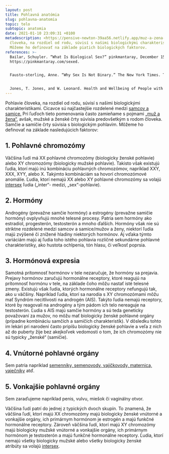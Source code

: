 ```yaml
---
layout: post
title: Pohlavná anatómia
slug: pohlavna-anatomia
topic: telo
subtopic: anatomia
date: 2021-01-10 23:09:31 +0100
metadescription: <https://pensive-newton-39aa56.netlify.app/muz-a-zena-vs-samec-a-samica/>Pohlavie
  človeka, na rozdiel od rodu, súvisí s našimi biologickými charakteristikami.
  Môžeme ho definovať na základe piatich biologických faktorov.
references: >-
  Bailar, Schuyler. “What Is Biological Sex?” pinkmantaray, December 15, 2020.
  https://pinkmantaray.com/sexed.


  Fausto-sterling, Anne. “Why Sex Is Not Binary.” The New York Times. The New York Times, October 25, 2018. https://www.nytimes.com/2018/10/25/opinion/sex-biology-binary.html.


  Jones, T. Jones, and W. Leonard. Health and Wellbeing of People with Intersex Variations. Melbourne, Victora: Department of Health and Human Services, 2019. <https://research-management.mq.edu.au/ws/portalfiles/portal/100001677/Health_and_wellbeing_of_people_with_intersex_variations.pdf>.
---
```

Pohlavie človeka, na rozdiel od rodu, súvisí s našimi biologickými charakteristikami. Cicavce sú najčastejšie rozdelené medzi [samcov a samice.](https://pensive-newton-39aa56.netlify.app/muz-a-zena-vs-samec-a-samica/) Pri ľuďoch tieto pomenovania často zamieňame s pojmami [„muž a žena“](https://pensive-newton-39aa56.netlify.app/muz-a-zena-vs-samec-a-samica/), avšak, mužské a ženské črty súvisia predovšetkým s rodom človeka. Samčie a samičie črty súvisia s biologickým pohlavím. Môžeme ho definovať na základe nasledujúcich faktorov:

## 1. Pohlavné chromozómy

Väčšina ľudí má XX pohlavné chromozómy (biologicky ženské pohlavie) alebo XY chromozómy (biologicky mužské pohlavie). Takisto však existujú ľudia, ktorí majú inú kombináciu pohlavných chromozómov, napríklad XXY, XXX, XYY, alebo X. Takýmto kombináciám sa hovorí chromozómové anomálie. Ľudia, ktorí nemajú XX alebo XY pohlavné chromozómy sa volajú [intersex](https://pensive-newton-39aa56.netlify.app/anatomia-intersex-ludi/) ľudia („inter“- medzi, „sex“-pohlavie). 

## 2. Hormóny

Androgény (prevažne samčie hormóny) a estrogény (prevažne samičie hormóny) ovplyvňujú mnohé telesné procesy. Patria sem hormóny ako estradiol, progesterón, testosterón a mnoho ďalších. Hormóny však nie sú striktne rozdelené medzi samcov a samice/mužov a ženy, niektorí ľudia majú zvýšené či znížené hladiny niektorých hormónov. Aj vďaka týmto variáciám majú aj ľudia toho istého pohlavia rozličné sekundárne pohlavné charakteristiky, ako hustota ochlpenia, tón hlasu, či veľkosť poprsia. 

## 3. Hormónová expresia

Samotná prítomnosť hormónov v tele nezaručuje, že hormóny sa prejavia. Prejavy hormónov zaručujú hormonálne receptory, ktoré reagujú na prítomnosť hormónu v tele, na základe čoho môžu nastať isté telesné zmeny. Existujú však ľudia, ktorých hormonálne receptory nefungujú tak, ako u väčšiny. Napríklad ľudia, ktorí sa narodia s XY chromozómami môžu mať Syndróm necitlivosti na androgén (AIS). Takýto ľudia nemajú receptory, ktoré by reagovali na androgény a tým pádom ich telo nereaguje na testosterón. Ľudia s AIS majú samčie hormóny a sú teda geneticky považovaní za mužov, no môžu mať biologicky ženské pohlavné orgány (prípadne kombináciu samčích a samičích charakteristík). V dôsledku tohto im lekári pri narodení často pripíšu biologicky ženské pohlavie a veľa z nich až do puberty žije bez akejkoľvek vedomosti o tom, že ich chromozómy nie sú typicky „ženské“ (samičie). 

## 4. Vnútorné pohlavné orgány

Sem patria napríklad [semenníky, semenovody,](https://pensive-newton-39aa56.netlify.app/vnutorne-pohlavne-ustrojenstvo-cloveka-s-penisom/)[ vajíčkovody, maternica, vaječníky](https://pensive-newton-39aa56.netlify.app/vnutorne-pohlavne-ustrojenstvo-cloveka-s-vulvou/) atď. 

## 5. Vonkajšie pohlavné orgány

Sem zaraďujeme napríklad penis, vulvu, miešok či vaginálny otvor. 

Väčšina ľudí patrí do jednej z typických dvoch skupín. To znamená, že väčšina ľudí, ktorí majú XX chromozómy majú biologicky ženské vnútorné a vonkajšie orgány, ich primárnym hormónom je estrogén a majú funkčné hormonálne receptory. Zároveň väčšina ľudí, ktorí majú XY chromozómy majú biologicky mužské vnútorné a vonkajšie orgány, ich primárnym hormónom je testosterón a majú funkčné hormonálne receptory. Ľudia, ktorí nemajú všetky biologicky mužské alebo všetky biologicky ženské atribúty sa volajú [intersex](https://pensive-newton-39aa56.netlify.app/anatomia-intersex-ludi/).